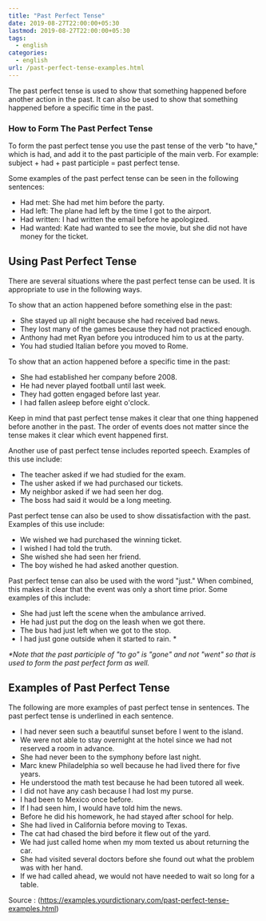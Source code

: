 ```yaml
---
title: "Past Perfect Tense"
date: 2019-08-27T22:00:00+05:30
lastmod: 2019-08-27T22:00:00+05:30
tags:
  - english
categories:
  - english
url: /past-perfect-tense-examples.html
---
```


The past perfect tense is used to show that something happened before another action in the past. It can also be used to show that something happened before a specific time in the past.

### How to Form The Past Perfect Tense

To form the past perfect tense you use the past tense of the verb "to have," which is had, and add it to the past participle of the main verb. For example: subject + had + past participle = past perfect tense.

Some examples of the past perfect tense can be seen in the following sentences:

*   Had met: She had met him before the party.
*   Had left: The plane had left by the time I got to the airport.
*   Had written: I had written the email before he apologized.
*   Had wanted: Kate had wanted to see the movie, but she did not have money for the ticket.

Using Past Perfect Tense
------------------------

There are several situations where the past perfect tense can be used. It is appropriate to use in the following ways.

To show that an action happened before something else in the past:

*   She stayed up all night because she had received bad news.
*   They lost many of the games because they had not practiced enough.
*   Anthony had met Ryan before you introduced him to us at the party.
*   You had studied Italian before you moved to Rome.

To show that an action happened before a specific time in the past:

*   She had established her company before 2008.
*   He had never played football until last week.
*   They had gotten engaged before last year.
*   I had fallen asleep before eight o'clock.

Keep in mind that past perfect tense makes it clear that one thing happened before another in the past. The order of events does not matter since the tense makes it clear which event happened first.

Another use of past perfect tense includes reported speech. Examples of this use include:

*   The teacher asked if we had studied for the exam.
*   The usher asked if we had purchased our tickets.
*   My neighbor asked if we had seen her dog.
*   The boss had said it would be a long meeting.

Past perfect tense can also be used to show dissatisfaction with the past. Examples of this use include:

*   We wished we had purchased the winning ticket.
*   I wished I had told the truth.
*   She wished she had seen her friend.
*   The boy wished he had asked another question.

Past perfect tense can also be used with the word "just." When combined, this makes it clear that the event was only a short time prior. Some examples of this include:

*   She had just left the scene when the ambulance arrived.
*   He had just put the dog on the leash when we got there.
*   The bus had just left when we got to the stop.
*   I had just gone outside when it started to rain. \*

_\*Note that the past participle of "to go" is "gone" and not "went" so that is used to form the past perfect form as well._

Examples of Past Perfect Tense
------------------------------

The following are more examples of past perfect tense in sentences. The past perfect tense is underlined in each sentence.

*   I had never seen such a beautiful sunset before I went to the island.
*   We were not able to stay overnight at the hotel since we had not reserved a room in advance.
*   She had never been to the symphony before last night.
*   Marc knew Philadelphia so well because he had lived there for five years.
*   He understood the math test because he had been tutored all week.
*   I did not have any cash because I had lost my purse.
*   I had been to Mexico once before.
*   If I had seen him, I would have told him the news.
*   Before he did his homework, he had stayed after school for help.
*   She had lived in California before moving to Texas.
*   The cat had chased the bird before it flew out of the yard.
*   We had just called home when my mom texted us about returning the car.
*   She had visited several doctors before she found out what the problem was with her hand.
*   If we had called ahead, we would not have needed to wait so long for a table.

Source : (https://examples.yourdictionary.com/past-perfect-tense-examples.html)
